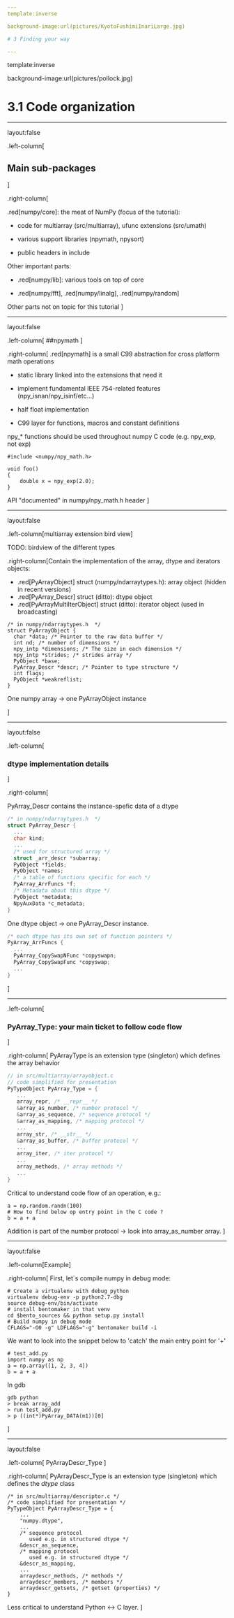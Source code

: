 ```yaml
---
template:inverse

background-image:url(pictures/KyotoFushimiInariLarge.jpg)

# 3 Finding your way

---
```

template:inverse

background-image:url(pictures/pollock.jpg)

# 3.1 Code organization

---

layout:false

.left-column[
  ## Main sub-packages
]

.right-column[

.red[numpy/core]: the meat of NumPy (focus of the tutorial):

- code for multiarray (src/multiarray), ufunc extensions (src/umath)

- various support libraries (npymath, npysort)

- public headers in include

Other important parts:

- .red[numpy/lib]: various tools on top of core

- .red[numpy/fft], .red[numpy/linalg], .red[numpy/random]

Other parts not on topic for this tutorial
]

---
layout:false

.left-column[
  ##npymath
]

.right-column[
.red[npymath] is a small C99 abstraction for cross platform math operations

- static library linked into the extensions that need it

- implement fundamental IEEE 754-related features (npy_isnan/npy_isinf/etc...)

- half float implementation

- C99 layer for functions, macros and constant definitions

npy_* functions should be used throughout numpy C code (e.g. npy_exp, not exp)

```
#include <numpy/npy_math.h>

void foo()
{
	double x = npy_exp(2.0);
}
```

API "documented" in numpy/npy_math.h header
]

---
layout:false

.left-column[multiarray extension bird view]

TODO: birdview of the different types

.right-column[Contain the implementation of the array, dtype and iterators
objects:

- .red[PyArrayObject] struct (numpy/ndarraytypes.h): array object (hidden in recent versions)
- .red[PyArray_Descr] struct (ditto): dtype object
- .red[PyArrayMultiIterObject] struct (ditto): iterator object (used in broadcasting)

```
/* in numpy/ndarraytypes.h  */
struct PyArrayObject {
  char *data; /* Pointer to the raw data buffer */
  int nd; /* number of dimensions */
  npy_intp *dimensions; /* The size in each dimension */
  npy_intp *strides; /* strides array */
  PyObject *base;
  PyArray_Descr *descr; /* Pointer to type structure */
  int flags;
  PyObject *weakreflist;
}
```

One numpy array -> one PyArrayObject instance

]

---
layout:false

.left-column[
  ### dtype implementation details
]

.right-column[

PyArray_Descr contains the instance-spefic data of a dtype

```c
/* in numpy/ndarraytypes.h  */
struct PyArray_Descr {
  ...
  char kind;
  ...
  /* used for structured array */
  struct _arr_descr *subarray;
  PyObject *fields;
  PyObject *names;
  /* a table of functions specific for each */
  PyArray_ArrFuncs *f;
  /* Metadata about this dtype */
  PyObject *metadata;
  NpyAuxData *c_metadata;
}
```

One dtype object -> one PyArray_Descr instance.

```c
/* each dtype has its own set of function pointers */
PyArray_ArrFuncs {
  ...
  PyArray_CopySwapNFunc *copyswapn;
  PyArray_CopySwapFunc *copyswap;
  ...
}
```

]

---
<!--layout:false-->
.left-column[
 ### PyArray_Type: your main ticket to follow code flow
]

.right-column[
PyArrayType is an extension type (singleton) which defines the array behavior

```c
// in src/multiarray/arrayobject.c
// code simplified for presentation
PyTypeObject PyArray_Type = {
   ...
   array_repr, /* __repr__ */
   &array_as_number, /* number protocol */
   &array_as_sequence, /* sequence protocol */
   &array_as_mapping, /* mapping protocol */
   ...
   array_str, /* __str__ */
   &array_as_buffer, /* buffer protocol */
   ...
   array_iter, /* iter protocol */
   ...
   array_methods, /* array methods */
   ...
}
```

Critical to understand code flow of an operation, e.g.:

```
a = np.random.randn(100)
# How to find below op entry point in the C code ?
b = a + a
```

Addition is part of the number protocol -> look into array_as_number array.
]

---
layout:false

.left-column[Example]

.right-column[
First, let`s compile numpy in debug mode:

```
# Create a virtualenv with debug python
virtualenv debug-env -p python2.7-dbg
source debug-env/bin/activate
# install bentomaker in that venv
cd $bento_sources && python setup.py install
# Build numpy in debug mode
CFLAGS="-O0 -g" LDFLAGS="-g" bentomaker build -i
```

We want to look into the snippet below to 'catch' the main entry point for '+'

```
# test_add.py
import numpy as np
a = np.array([1, 2, 3, 4])
b = a + a
```

In gdb

```
gdb python
> break array_add
> run test_add.py
> p ((int*)PyArray_DATA(m1))[0]
```

]

---
layout:false

.left-column[
PyArrayDescr_Type
]

.right-column[
PyArrayDescr_Type is an extension type (singleton) which defines the *dtype* class

```
/* in src/multiarray/descriptor.c */
/* code simplified for presentation */
PyTypeObject PyArrayDescr_Type = {
    ...
    "numpy.dtype",
    ...
    /* sequence protocol 
       used e.g. in structured dtype */
    &descr_as_sequence,
    /* mapping protocol 
       used e.g. in structured dtype */
    &descr_as_mapping,
    ...
    arraydescr_methods, /* methods */
    arraydescr_members, /* members */
    arraydescr_getsets, /* getset (properties) */
}
```

Less critical to understand Python <-> C layer.
]

<!--
---
template:inverse
background-image:url(pictures/confusing_2.jpg)

## What if you can`t find your way ?

---

.left-column[
Poor man's callgraphs
]

.right-column[
Sometimes, you have no clue where to start (or just lazy):

- you can use dtrace to get calltrace at runtime (dapptrace in dtrace toolkit)

- poor man's replacement with Linux's perf tool:

```
# included in the USB key, also avail at 
# http://bit.ly/10OI2UD
import numpy as np
from minilib import under_perf

a = np.random.randn(10)

while True
    with under_perf():
        a + a
```

```bash
$ python test.py
$ Ctrl+c
# you should now get a perf.data file
```
]

---

.left-column[
Poor man's callgraphs (Cont.)
]

.right-column[

To look into the data:

```
$ perf -G -g --stdio
```

This will produce something like:

```
# condensed version
3.96%   python  libm-2.17.so
         |
         --- __libc_start_main
             main
    	 ...
             PyNumber_Add
             binary_op1
             array_add
             PyArray_GenericBinaryFunction
             _PyObject_CallFunction_SizeT
             call_function_tail
             PyObject_Call
             ufunc_generic_call
             PyUFunc_GenericFunction
	     ...
```

`
Caveat: sampling based (hence while True hack for short-lived functions).
Better support for dynamic probes in user space on the way.
`
]

---

.left-column[Practice
]

.right-column[
Try to fix https://github.com/numpy/numpy/issues/2592

> numpy.fromiter with a count argument hides any exception that might be raised
> by the iterator as: ValueError: iterator too short

```
# test_fromiter_bug.py
import numpy as np
def load_data(n):
    for e in xrange(n):
        if e == 42:
            raise Exception('42 is really a bad value')
        yield e

a = np.fromiter(load_data(50), dtype=int, count=50)
```

Questions:

- find out where C is called
- can you understand the bug ?
- fix it !
]
